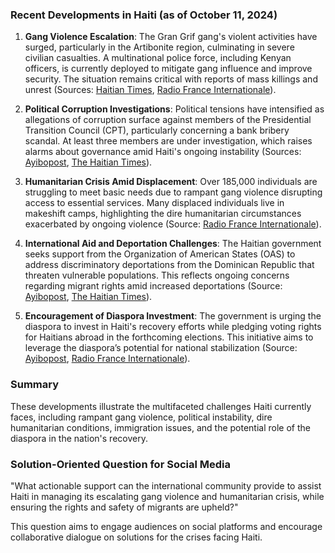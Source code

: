 ### Recent Developments in Haiti (as of October 11, 2024)

1. **Gang Violence Escalation**: The Gran Grif gang's violent activities have surged, particularly in the Artibonite region, culminating in severe civilian casualties. A multinational police force, including Kenyan officers, is currently deployed to mitigate gang influence and improve security. The situation remains critical with reports of mass killings and unrest (Sources: [Haitian Times](https://www.haitiantimes.com/), [Radio France Internationale](https://www.rfi.fr/en/tag/haiti/)).

2. **Political Corruption Investigations**: Political tensions have intensified as allegations of corruption surface against members of the Presidential Transition Council (CPT), particularly concerning a bank bribery scandal. At least three members are under investigation, which raises alarms about governance amid Haiti's ongoing instability (Sources: [Ayibopost](https://ayibopost.com/), [The Haitian Times](https://www.haitiantimes.com/)).

3. **Humanitarian Crisis Amid Displacement**: Over 185,000 individuals are struggling to meet basic needs due to rampant gang violence disrupting access to essential services. Many displaced individuals live in makeshift camps, highlighting the dire humanitarian circumstances exacerbated by ongoing violence (Source: [Radio France Internationale](https://www.rfi.fr/en/tag/haiti/)).

4. **International Aid and Deportation Challenges**: The Haitian government seeks support from the Organization of American States (OAS) to address discriminatory deportations from the Dominican Republic that threaten vulnerable populations. This reflects ongoing concerns regarding migrant rights amid increased deportations (Source: [Ayibopost](https://ayibopost.com/), [The Haitian Times](https://www.haitiantimes.com/)).

5. **Encouragement of Diaspora Investment**: The government is urging the diaspora to invest in Haiti's recovery efforts while pledging voting rights for Haitians abroad in the forthcoming elections. This initiative aims to leverage the diaspora’s potential for national stabilization (Source: [Ayibopost](https://ayibopost.com/), [Radio France Internationale](https://www.rfi.fr/en/tag/haiti/)).

### Summary
These developments illustrate the multifaceted challenges Haiti currently faces, including rampant gang violence, political instability, dire humanitarian conditions, immigration issues, and the potential role of the diaspora in the nation's recovery.

### Solution-Oriented Question for Social Media
"What actionable support can the international community provide to assist Haiti in managing its escalating gang violence and humanitarian crisis, while ensuring the rights and safety of migrants are upheld?" 

This question aims to engage audiences on social platforms and encourage collaborative dialogue on solutions for the crises facing Haiti.